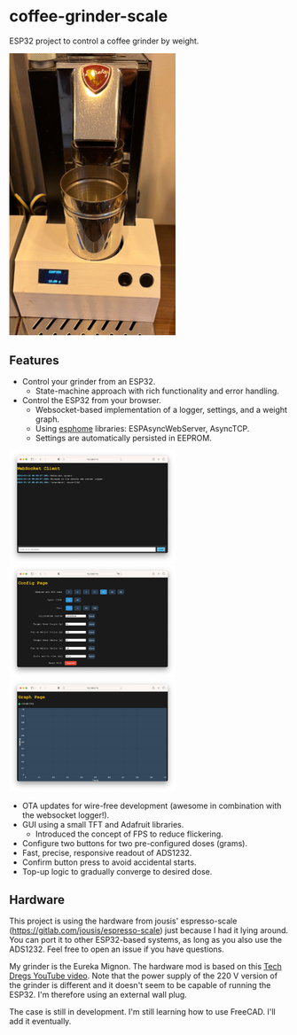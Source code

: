 # coffee-grinder-scale

ESP32 project to control a coffee grinder by weight.

<img src="https://github.com/ahuber21/coffee-grinder-scale/blob/main/.doc/shot.png" width=300>

## Features

* Control your grinder from an ESP32.
  * State-machine approach with rich functionality and error handling.
* Control the ESP32 from your browser.
  * Websocket-based implementation of a logger, settings, and a weight graph.
  * Using [esphome](https://github.com/esphome/) libraries: ESPAsyncWebServer, AsyncTCP.
  * Settings are automatically persisted in EEPROM.

<div style="flex: 0 0 300px;">
    <img src="https://github.com/ahuber21/coffee-grinder-scale/blob/main/.doc/console.png" width="300" alt="Console">
</div>
<div style="flex: 0 0 300px;">
    <img src="https://github.com/ahuber21/coffee-grinder-scale/blob/main/.doc/settings.png" width="300" alt="Settings">
</div>
<div style="flex: 0 0 300px;">
    <img src="https://github.com/ahuber21/coffee-grinder-scale/blob/main/.doc/graph.png" width="300" alt="Graph">
</div>

* OTA updates for wire-free development (awesome in combination with the websocket logger!).
* GUI using a small TFT and Adafruit libraries.
  * Introduced the concept of FPS to reduce flickering.
* Configure two buttons for two pre-configured doses (grams).
* Fast, precise, responsive readout of ADS1232.
* Confirm button press to avoid accidental starts.
* Top-up logic to gradually converge to desired dose.


## Hardware

This project is using the hardware from jousis' espresso-scale (https://gitlab.com/jousis/espresso-scale) just because I had it lying around. You can port it to other ESP32-based systems, as long as you also use the ADS1232. Feel free to open an issue if you have questions.

My grinder is the Eureka Mignon. The hardware mod is based on this [Tech Dregs YouTube video](https://www.youtube.com/watch?v=ksemL5_kvDw). Note that the power supply of the 220 V version of the grinder is different and it doesn't seem to be capable of running the ESP32. I'm therefore using an external wall plug.

The case is still in development. I'm still learning how to use FreeCAD. I'll add it eventually.
